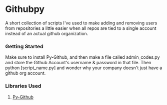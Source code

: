 # Githubpy
A short collection of scripts I've used to make adding and removing users from repositories a little easier when all repos are tied to a single account instead of an actual
github organization.

### Getting Started
Make sure to install Py-Github, and then make a file called admin_codes.py and store the Github Account's username & password in that file.
Then python [script_name.py] and wonder why your company doesn't just have a github org account. 

### Libraries Used

1. [Py-Github](https://github.com/dustin/py-github)

